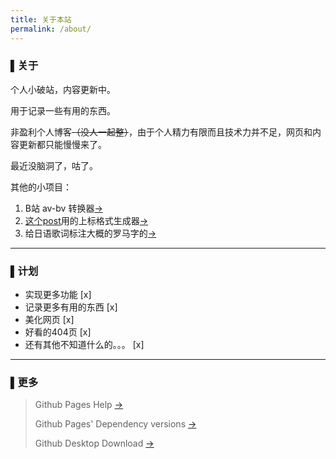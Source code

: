 ```yaml
---
title: 关于本站
permalink: /about/
---
```


### ▌关于

个人小破站，内容更新中。

用于记录一些有用的东西。

非盈利个人博客~~（没人一起整）~~，由于个人精力有限而且技术力并不足，网页和内容更新都只能慢慢来了。

最近没脑洞了，咕了。

其他的小项目：

1. B站 av-bv 转换器[→](https://github.com/monSteRhhe/simple-av-bv-switch)
2. [这个post](https://melody-of-oblivion.github.io/2019-12-26/nihongopad/)用的上标格式生成器[→](https://github.com/Melody-of-Oblivion/MoO-TextFormatGenerator)
3. 给日语歌词标注大概的罗马字的[→](https://github.com/Melody-of-Oblivion/MoO-TextFormatGenerator)

---

### ▌计划

- 实现更多功能 [x]
- 记录更多有用的东西 [x]
- 美化网页 [x]
- 好看的404页 [x]
- 还有其他不知道什么的。。。 [x]

---

### ▌更多

>Github Pages Help	[→](https://help.github.com/en/github/working-with-github-pages)
>
>Github Pages' Dependency versions	[→](https://pages.github.com/versions/)
>
>Github Desktop Download	[→](https://desktop.github.com/)
>

